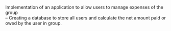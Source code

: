 Implementation of an application to allow users to manage expenses of the group                                                       
–	Creating a database to store all users and calculate the net amount paid or owed by the user in group.
